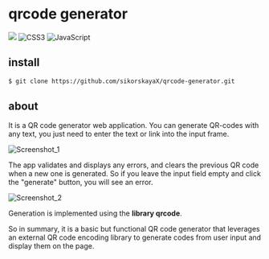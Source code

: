 # qrcode generator

<img src="https://img.shields.io/badge/html5%20-%23E34F26.svg?&style=for-the-badge&logo=html5&logoColor=white"/> ![CSS3](https://img.shields.io/badge/css3-%231572B6.svg?style=for-the-badge&logo=css3&logoColor=white) ![JavaScript](https://img.shields.io/badge/javascript-%23323330.svg?style=for-the-badge&logo=javascript&logoColor=%23F7DF1E) 
## install
```bash
$ git clone https://github.com/sikorskayaX/qrcode-generator.git
```

## about

It is a QR code generator web application.
You can generate QR-codes with any text, you just need to enter the text or link into the input frame. 

![Screenshot_1](https://github.com/sikorskayaX/qrcode-generator/assets/106336275/7d73bfeb-3a00-4b62-a141-63ab03fdce16)

The app validates and displays any errors, and clears the previous QR code when a new one is generated. So if you leave the input field empty and click the "generate" button, you will see an error. 

![Screenshot_2](https://github.com/sikorskayaX/qrcode-generator/assets/106336275/834b5a72-af79-4259-ae21-ae8f83959eab)


Generation is implemented using the <b>library qrcode</b>.

So in summary, it is a basic but functional QR code generator that leverages an external QR code encoding library to generate codes from user input and display them on the page.
